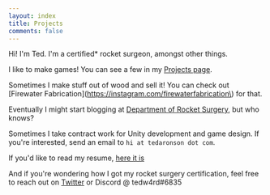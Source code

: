 ```yaml
---
layout: index
title: Projects
comments: false
---
```


Hi! I'm Ted. I'm a certified* rocket surgeon, amongst other things.


I like to make games! You can see a few in my [Projects page](/projects).


Sometimes I make stuff out of wood and sell it!
You can check out [Firewater Fabrication](https://instagram.com/firewaterfabrication\) for that.


Eventually I might start blogging at [Department of Rocket Surgery](https://www.departmentofrocketsurgery.com), but who knows?


Sometimes I take contract work for Unity development and game design. If you're interested, send an email to `hi at tedaronson dot com`.


If you'd like to read my resume, [here it is](/assets/resume.pdf)


And if you're wondering how I got my rocket surgery certification, feel free to reach out on [Twitter](http://twitter.com/tedw4rd) or Discord @ tedw4rd#6835
